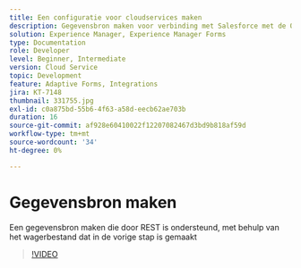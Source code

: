 ```yaml
---
title: Een configuratie voor cloudservices maken
description: Gegevensbron maken voor verbinding met Salesforce met de OAuth-referenties
solution: Experience Manager, Experience Manager Forms
type: Documentation
role: Developer
level: Beginner, Intermediate
version: Cloud Service
topic: Development
feature: Adaptive Forms, Integrations
jira: KT-7148
thumbnail: 331755.jpg
exl-id: c0a875bd-55b6-4f63-a58d-eecb62ae703b
duration: 16
source-git-commit: af928e60410022f12207082467d3bd9b818af59d
workflow-type: tm+mt
source-wordcount: '34'
ht-degree: 0%

---
```


# Gegevensbron maken

Een gegevensbron maken die door REST is ondersteund, met behulp van het wagerbestand dat in de vorige stap is gemaakt

>[!VIDEO](https://video.tv.adobe.com/v/331755?quality=12&learn=on)

